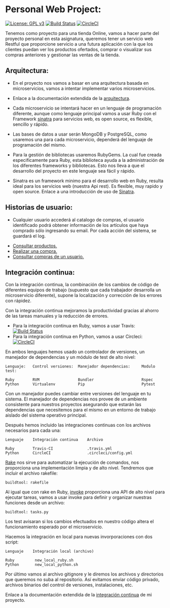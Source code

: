 # Personal Web Project:
[![License: GPL v3](https://img.shields.io/badge/License-GPLv3-blue.svg)](https://www.gnu.org/licenses/gpl-3.0) [![Build Status](https://travis-ci.com/mati3/CC-WebProject.svg?branch=master)](https://travis-ci.com/mati3/CC-WebProject) [![CircleCI](https://circleci.com/gh/mati3/CC-WebProject.svg?style=svg)](https://circleci.com/gh/mati3/CC-WebProject) 


Tenemos como proyecto para una tienda Online, vamos a hacer parte del proyecto personal en esta asignatura, queremos tener un servicio web Restful que proporcione servicio a una futura aplicación con la que los clientes puedan ver los productos ofertados, comprar o visualizar sus compras anteriores y gestionar las ventas de la tienda.

## Arquitectura:

* En el proyecto nos vamos a basar en una arquitectura basada en microservicios, vamos a intentar implementar varios microservicios.

* Enlace a la documentación extendida de la [arquitectura](doc/arquitectura.md).

* Cada microservicio se intentará hacer en un lenguaje de programación diferente, aunque como lenguaje principal vamos a usar Ruby con el Framework [sinatra](http://sinatrarb.com/) para servicios web, es open source, es flexible, sencillo y rápido. 

* Las bases de datos a usar serán MongoDB y PostgreSQL, como usaremos una para cada microservicio, dependerá del lenguaje de programación del mismo.

* Para la gestión de bibliotecas usaremos RubyGems. La cual fue creada especificamente para Ruby, esta biblioteca ayuda a la administración de los diferentes frameworks y bibliotecas. Esto nos lleva a que el desarrollo del proyecto en este lenguaje sea fácil y rápido.

* Sinatra es un framework minimo para el desarrollo web en Ruby, resulta ideal para los servicios web (nuestra Api rest). Es flexible, muy rapido y open source. Enlace a una introducción de uso de [Sinatra](http://sinatrarb.com/intro-es.html).

## Historias de usuario:

* Cualquier usuario  accederá al catalogo de compras, el usuario identificado podrá obtener información de los artículos que haya comprado sólo ingresando su email. Por cada acción del sistema, se guardará el log.

- [Consultar productos.](https://github.com/mati3/CC-WebProject/issues/18) 
- [Realizar una compra.](https://github.com/mati3/CC-WebProject/issues/20)
- [Consultar compras de un usuario.](https://github.com/mati3/CC-WebProject/issues/21)

## Integración continua:

Con la integración continua, la combinación de los cambios de código de diferentes equipos de trabajo (supuesto que cada trabajador desarrolla un microservicio diferente), supone la localización y corrección de los errores con rápidez.

Con la integración continua mejoramos la productividad gracias al ahorro de las tareas manuales y la reducción de errores.

* Para la integración continua en Ruby, vamos a usar Travis: [![Build Status](https://travis-ci.com/mati3/CC-WebProject.svg?branch=master)](https://travis-ci.com/mati3/CC-WebProject)
* Para la integración continua en Python, vamos a usar Circleci: [![CircleCI](https://circleci.com/gh/mati3/CC-WebProject.svg?style=svg)](https://circleci.com/gh/mati3/CC-WebProject)

En ambos lenguajes hemos usado un controlador de versiones, un manejador de dependencias y un módulo de test de alto nivel:

    Lenguaje:   Control versiones:  Manejador dependencias:     Modulo test:

    Ruby        RVM                 Bundler                     Rspec
    Python      Virtualenv          Pip                         Pytest

Con un manejador puedes cambiar entre versiones del lenguaje en tu sistema.
El manejador de dependencias nos provee de un ambiente consistente para nuestros proyectos asegurando que estarán las dependencias que necesitemos para el mismo en un entorno de trabajo aislado del sistema operativo principal.

Después hemos incluido las integraciones continuas con los archivos necesarios para cada una:

    Lenguaje    Integración continua    Archivo

    Ruby        Travis-CI               .travis.yml
    Python      CircleCI                .circleci/config.yml


[Rake](https://github.com/ruby/rake) nos sirve para automatizar la ejecución de comandos, nos proporciona una implementación limpia y de alto nivel. Tendremos que incluir el archivo rakefile:

    buildtool: rakefile

Al igual que con rake en Ruby, [invoke](http://www.pyinvoke.org/) proporciona una API de alto nivel para ejecutar tareas, vamos a usar invoke para definir y organizar nuestras funciones desde un archivo:
    
    buildtool: tasks.py

Los test avisaran si los cambios efectuados en nuestro código altera el funcionamiento esperado por el microservicio.

Hacemos la integración en local para nuevas invorporaciones con dos script:

    Lenguaje    Integración local (archivo)

    Ruby         new_local_ruby.sh              
    Python       new_local_python.sh 

Por último vamos al archivo gitignore y le diremos los archivos y directorios que queremos no suba al repositorio. Así evitamos enviar código privado, archivos binarios del control de versiones, instalaciones, etc.

Enlace a la documentación extendida de la [integración continua](doc/integracion_continua.md) de mi proyecto. 

